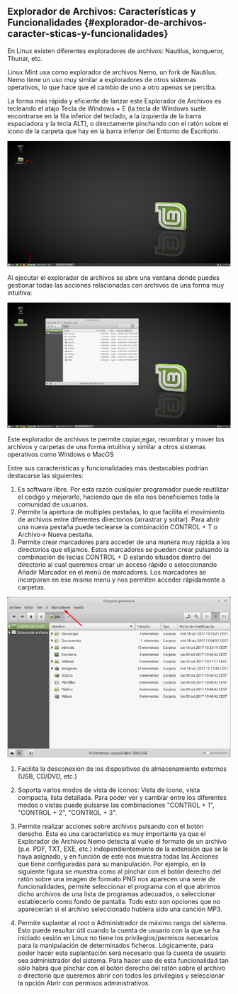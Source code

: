 ## Explorador de Archivos: Características y Funcionalidades {#explorador-de-archivos-caracter-sticas-y-funcionalidades}

En Linux existen diferentes exploradores de archivos: Nautilus, konqueror, Thunar, etc.

Linux Mint usa como explorador de archivos Nemo, un fork de Nautilus. Nemo tiene un uso muy similar a exploradores de otros sistemas operativos, lo que hace que el cambio de uno a otro apenas se perciba.

La forma más rápida y eficiente de lanzar este Explorador de Archivos es tecleando el atajo Tecla de Windows + E (la tecla de Windows suele encontrarse en la fila inferior del teclado, a la izquierda de la barra espaciadora y la tecla ALT), o directamente pinchando con el ratón sobre el icono de la carpeta que hay en la barra inferior del Entorno de Escritorio.

![](/images/image27.png)

Al ejecutar el explorador de archivos se abre una ventana donde puedes gestionar todas las acciones relacionadas con archivos de una forma muy intuitiva:

![](/images/image25.png)

Este explorador de archivos te permite copiar,egar, renombrar y mover los archivos y carpetas de una forma intuitiva y similar a otros sistemas operativos como Windows o MacOS

Entre sus características y funcionalidades más destacables podrían destacarse las siguientes:

1.  Es software libre. Por esta razón cualquier programador puede reutilizar el código y mejorarlo, haciendo que de ello nos beneficiemos toda la comunidad de usuarios.
2.  Permite la apertura de multiples pestañas, lo que facilita el movimiento de archivos entre diferentes directorios (arrastrar y soltar). Para abrir una nueva pestaña puede teclearse la combinación CONTROL + T o Archivo→ Nueva pestaña.
3.  Permite crear marcadores para acceder de una manera muy rápida a los directorios que elijamos. Estos marcadores se pueden crear pulsando la combinación de teclas CONTROL + D estando situados dentro del directorio al cual queremos crear un acceso rápido o seleccionando Añadir Marcador en el menú de marcadores. Los marcadores se incorporan en ese mismo menú y nos permiten acceder rápidamente a carpetas.

![](/images/image54.png)

1.  Facilita la desconexión de los dispositivos de almacenamiento externos (USB, CD/DVD, etc.)

1.  Soporta varios modos de vista de iconos: Vista de icono, vista compacta, lista detallada. Para poder ver y cambiar entre los diferentes modos o vistas puede pulsarse las combinaciones &quot;CONTROL + 1&quot;, &quot;CONTROL + 2&quot;, &quot;CONTROL + 3&quot;.
2.  Permite realizar acciones sobre archivos pulsando con el botón derecho. Esta es una característica es muy importante ya que el Explorador de Archivos Nemo detecta al vuelo el formato de un archivo (p.e. PDF, TXT, EXE, etc.) independientemente de la extensión que se le haya asignado, y en función de este nos muestra todas las Acciones que tiene configuradas para su manipulación. Por ejemplo, en la siguiente figura se muestra como al pinchar con el botón derecho del ratón sobre una imagen de formato PNG nos aparecen una serie de funcionalidades, permite seleccionar el programa con el que abrimos dicho archivos de una lista de programas adecuados, o seleccionar establecerlo como fondo de pantalla. Todo esto son opciones que no aparecerían si el archivo seleccionado hubiera sido una canción MP3.

1.  Permite suplantar al root o Administrador de máximo rango del sistema. Esto puede resultar útil cuando la cuenta de usuario con la que se ha iniciado sesión en Linux no tiene los privilegios/permisos necesarios para la manipulación de determinados ficheros. Lógicamente, para poder hacer esta suplantación será necesario que la cuenta de usuario sea administrador del sistema. Para hacer uso de esta funcionalidad tan sólo habrá que pinchar con el botón derecho del ratón sobre el archivo o directorio que queremos abrir con todos los privilegios y seleccionar la opción Abrir con permisos administrativos.